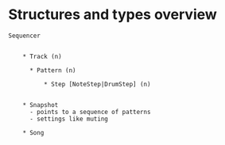 

# Structures and types overview

    Sequencer


        * Track (n)

          * Pattern (n)
      
              * Step [NoteStep|DrumStep] (n)
              
        
        * Snapshot
          - points to a sequence of patterns
          - settings like muting
        
        * Song
